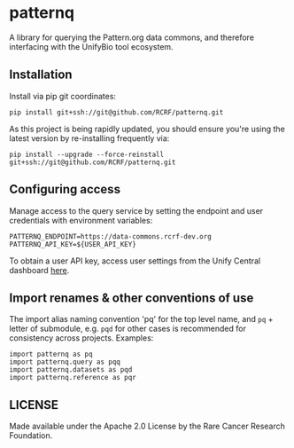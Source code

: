 # patternq

A library for querying the Pattern.org data commons, and therefore interfacing with
the UnifyBio tool ecosystem.

## Installation

Install via pip git coordinates:

```
pip install git+ssh://git@github.com/RCRF/patternq.git
```

As this project is being rapidly updated, you should ensure you're using
the latest version by re-installing frequently via:

```
pip install --upgrade --force-reinstall git+ssh://git@github.com/RCRF/patternq.git
```

## Configuring access

Manage access to the query service by setting the endpoint and user credentials with environment variables:

```
PATTERNQ_ENDPOINT=https://data-commons.rcrf-dev.org
PATTERNQ_API_KEY=${USER_API_KEY}
```

To obtain a user API key, access user settings from the Unify Central dashboard
[here](https://data-commons.rcrf-dev.org/user-settings).

## Import renames & other conventions of use

The import alias naming convention 'pq' for the top level name, and `pq` + letter of
submodule, e.g. `pqd` for other cases is recommended for consistency across projects.
Examples:

```
import patternq as pq
import patternq.query as pqq
import patternq.datasets as pqd
import patternq.reference as pqr
```

## LICENSE

Made available under the Apache 2.0 License by the Rare Cancer Research Foundation.

